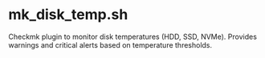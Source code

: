 # mk_disk_temp.sh
Checkmk plugin to monitor disk temperatures (HDD, SSD, NVMe). Provides warnings and critical alerts based on temperature thresholds.
